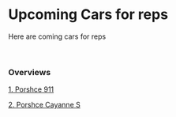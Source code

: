<h1> Upcoming Cars for reps </h1>
<p> Here are coming cars for reps </p>

<br/>

<h3> Overviews </h3>

<a href="https://www.porsche.com/international/models/911/911-models/carrera-4/">1. Porshce 911</a>

<a href="https://cc.porsche.com/icc/ccCall.do?rt=1630603447&screen=1440x900&userID=CC&lang=cc&PARAM=parameter_internet_cc&ORDERTYPE=9YABB1&CNR=C00&customID=cc&MODELYEAR=2022&hookURL=https%3a%2f%2fwww.porsche.com%2finternational%2fmodelstart%2fall%2f">2. Porshce Cayanne S</a>






